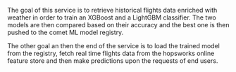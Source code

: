 The goal of this service is to retrieve historical flights data enriched with weather in order to train an XGBoost and a LightGBM classifier. The two models are then compared based on their accuracy and the best one is then pushed to the comet ML model registry.

The other goal an then the end of the service is to load the trained model from the registry, fetch real time flights data from the hopsworks online feature store and then make predictions upon the requests of end users.